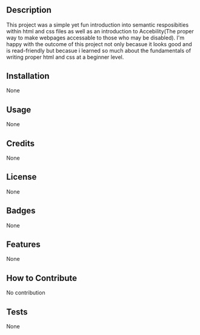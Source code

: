 # <Code-Refactor-01>

## Description
This project was a simple yet fun introduction into semantic resposibities within html and css files as well as an introduction to Accebility(The proper way to make webpages accessable to those who may be disabled). I'm happy with the outcome of this project not only becasue it looks good and is read-friendly but becasue i learned so much about the fundamentals of writing proper html and css at a beginner level.

## Installation
None
## Usage
None
## Credits
None
## License
None
## Badges
None
## Features
None
## How to Contribute
No contribution
## Tests
None